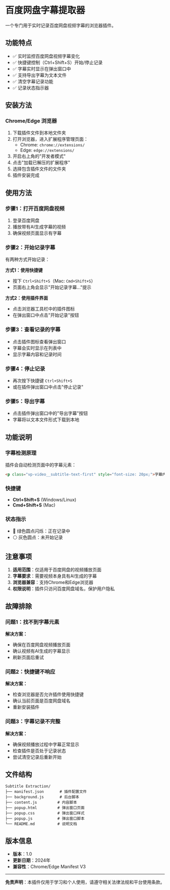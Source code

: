 # 百度网盘字幕提取器

一个专门用于实时记录百度网盘视频字幕的浏览器插件。

## 功能特点

- ✅ 实时监控百度网盘视频字幕变化
- ✅ 快捷键控制（Ctrl+Shift+S）开始/停止记录
- ✅ 字幕实时显示在弹出窗口中
- ✅ 支持导出字幕为文本文件
- ✅ 清空字幕记录功能
- ✅ 记录状态指示器

## 安装方法

### Chrome/Edge 浏览器

1. 下载插件文件到本地文件夹
2. 打开浏览器，进入扩展程序管理页面：
   - Chrome: `chrome://extensions/`
   - Edge: `edge://extensions/`
3. 开启右上角的"开发者模式"
4. 点击"加载已解压的扩展程序"
5. 选择包含插件文件的文件夹
6. 插件安装完成

## 使用方法

### 步骤1：打开百度网盘视频
1. 登录百度网盘
2. 播放带有AI生成字幕的视频
3. 确保视频页面显示有字幕

### 步骤2：开始记录字幕
有两种方式开始记录：

**方式1：使用快捷键**
- 按下 `Ctrl+Shift+S`（Mac: `Cmd+Shift+S`）
- 页面右上角会显示"开始记录字幕..."提示

**方式2：使用插件界面**
- 点击浏览器工具栏中的插件图标
- 在弹出窗口中点击"开始记录"按钮

### 步骤3：查看记录的字幕
- 点击插件图标查看弹出窗口
- 字幕会实时显示在列表中
- 显示字幕内容和记录时间

### 步骤4：停止记录
- 再次按下快捷键 `Ctrl+Shift+S`
- 或在插件弹出窗口中点击"停止记录"

### 步骤5：导出字幕
- 点击插件弹出窗口中的"导出字幕"按钮
- 字幕将以文本文件形式下载到本地

## 功能说明

### 字幕检测原理
插件会自动检测页面中的字幕元素：
```html
<p class="vp-video__subtitle-text-first" style="font-size: 20px;">字幕内容</p>
```

### 快捷键
- **Ctrl+Shift+S** (Windows/Linux)
- **Cmd+Shift+S** (Mac)

### 状态指示
- 🔴 绿色圆点闪烁：正在记录中
- ⚪ 灰色圆点：未开始记录

## 注意事项

1. **适用范围**：仅适用于百度网盘的视频播放页面
2. **字幕要求**：需要视频本身具有AI生成的字幕
3. **浏览器兼容**：支持Chrome和Edge浏览器
4. **权限说明**：插件只访问百度网盘域名，保护用户隐私

## 故障排除

### 问题1：找不到字幕元素
**解决方案：**
- 确保在百度网盘视频播放页面
- 确认视频有AI生成的字幕显示
- 刷新页面后重试

### 问题2：快捷键不响应
**解决方案：**
- 检查浏览器是否允许插件使用快捷键
- 确认当前页面是百度网盘域名
- 重新安装插件

### 问题3：字幕记录不完整
**解决方案：**
- 确保视频播放过程中字幕正常显示
- 检查插件是否处于记录状态
- 尝试清空记录后重新开始

## 文件结构

```
Subtitle Extraction/
├── manifest.json       # 插件配置文件
├── background.js       # 后台脚本
├── content.js         # 内容脚本
├── popup.html         # 弹出窗口页面
├── popup.css          # 弹出窗口样式
├── popup.js           # 弹出窗口脚本
└── README.md          # 说明文档
```

## 版本信息

- **版本**：1.0
- **更新日期**：2024年
- **兼容性**：Chrome/Edge Manifest V3

---

**免责声明**：本插件仅用于学习和个人使用，请遵守相关法律法规和平台使用条款。 